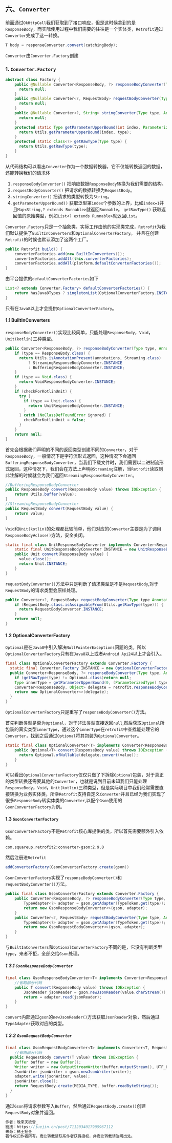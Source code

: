 ## 六、`Converter`

前面通过`OkHttpCall`我们获取到了接口响应，但是这时候拿到的是`ResponseBody`，而实际使用过程中我们需要的往往是一个实体类，`Retrofit`通过`Converter`完成了这一转换。
```java
T body = responseConverter.convert(catchingBody);
```
`Converter`由`Converter.Factory`创建

### 1. `Converter.Factory`
```java
abstract class Factory {
	public @Nullable Converter<ResponseBody, ?> responseBodyConverter(Type type, Annotation[] annotations, Retrofit retrofit) {
	  return null;
	}
	public @Nullable Converter<?, RequestBody> requestBodyConverter(Type type, Annotation[] parameterAnnotations,Annotation[] methodAnnotations, Retrofit retrofit) {
	  return null;
	}
	public @Nullable Converter<?, String> stringConverter(Type type, Annotation[] annotations, Retrofit retrofit) {
	  return null;
	}
	protected static Type getParameterUpperBound(int index, ParameterizedType type) {
	  return Utils.getParameterUpperBound(index, type);
	}
	protected static Class<?> getRawType(Type type) {
	  return Utils.getRawType(type);
	}
}
```
从代码结构可以看出`Converter`作为一个数据转换器，它不仅能转换返回的数据，还能转换我们的请求体
1. `responseBodyConverter()` 把响应数据`ResponseBody`转换为我们需要的结构。
2. `requestBodyConverter()` 把请求的数据转换为`RequestBody`。
3. `stringConverter()` 把请求的类型转换为`String`。
4. `getParameterUpperBound()` 获取泛型第`index`个参数的上界，比如`index=1`并且`Map<String,? extends Runnable>`就返回`Runnable`。
`getRawType()` 获取返回值的原始类型，例如`List<? extends Runnable>`就返回`List`。

`Converter.Factory`只是一个抽象类，实际工作由他的实现类完成，`Retrofit`为我们默认提供了`BuiltInConverters`和`OptionalConverterFactory`。
并且在创建`Retrofit`的时候也默认添加了这两个工厂。
```java
public Retrofit build() {
	converterFactories.add(new BuiltInConverters());
	converterFactories.addAll(this.converterFactories);
	converterFactories.addAll(platform.defaultConverterFactories());
}
```
由平台提供的`defaultConverterFactories`如下
```java
List<? extends Converter.Factory> defaultConverterFactories() {
	return hasJava8Types ? singletonList(OptionalConverterFactory.INSTANCE) : emptyList();
}
```
只有在`Java8`以上才会提供`OptionalConverterFactory`。

#### 1.1 BuiltInConverters
`responseBodyConverter()`实现比较简单，只能处理`ResponseBody`，`Void`，`Unit(kotlin)`三种类型。
```java
public Converter<ResponseBody, ?> responseBodyConverter(Type type, Annotation[] annotations, Retrofit retrofit) {
	if (type == ResponseBody.class) {
	  return Utils.isAnnotationPresent(annotations, Streaming.class)
	      ? StreamingResponseBodyConverter.INSTANCE
	      : BufferingResponseBodyConverter.INSTANCE;
	}
	if (type == Void.class) {
	  return VoidResponseBodyConverter.INSTANCE;
	}
	if (checkForKotlinUnit) {
	  try {
	    if (type == Unit.class) {
	      return UnitResponseBodyConverter.INSTANCE;
	    }
	  } catch (NoClassDefFoundError ignored) {
	    checkForKotlinUnit = false;
	  }
	}
	return null;
}
```
首先会根据我们声明的不同的返回类型创建不同的`Converter`，对于`ResponseBody`，一般情况下是字符流形式返回，这种情况下会返回`BufferingResponseBodyConverter`，当我们下载文件时，我们需要以二进制流形式返回，这种情况下，我们会在方法上声明`@Streaming`注解，当`Retrofit`读取到此注解的时候就会为我们返回`StreamingResponseBodyConverter`。
```java
//BufferingResponseBodyConverter
public ResponseBody convert(ResponseBody value) throws IOException {
	return Utils.buffer(value);
}
//StreamingResponseBodyConverter
public RequestBody convert(RequestBody value) {
	return value;
}
```
`Void`和`Unit(kotlin)`的处理都比较简单，他们对应的`Converter`主要是为了调用`ResponseBody#close()`方法，安全关闭。
```java
static final class UnitResponseBodyConverter implements Converter<ResponseBody, Unit> {
    static final UnitResponseBodyConverter INSTANCE = new UnitResponseBodyConverter();
    public Unit convert(ResponseBody value) {
      value.close();
      return Unit.INSTANCE;
    }
}
```
`requestBodyConverter()`方法中只是判断了请求类型是不是`RequestBody`,对于`RequestBody`的请求类型会原样处理。
```java
public Converter<?, RequestBody> requestBodyConverter(Type type Annotation[] pa,Annotation[] ma,Retrofit retrofit) {
	if (RequestBody.class.isAssignableFrom(Utils.getRawType(type))) {
	  return RequestBodyConverter.INSTANCE;
	}
	return null;
}
```

#### 1.2 OptionalConverterFactory
`Optional`是在`Java8`中引入解决`NullPointerExceptions`问题的类。所以`OptionalConverterFactory`只有在`Java8`以上或者`Android Api24`以上才会引入。
```java
final class OptionalConverterFactory extends Converter.Factory {
  static final Converter.Factory INSTANCE = new OptionalConverterFactory();
  public Converter<ResponseBody, ?> responseBodyConverter(Type type, Annotation[] annotations, Retrofit retrofit) {
    if (getRawType(type) != Optional.class)return null;
    Type innerType = getParameterUpperBound(0, (ParameterizedType) type);
    Converter<ResponseBody, Object> delegate = retrofit.responseBodyConverter(innerType, annotations);
    return new OptionalConverter<>(delegate);
  }
}
```
`OptionalConverterFactory`只是重写了`responseBodyConverter()`方法。

首先判断类型是否为`Optional`，对于非法类型直接返回`null`,然后获取`Optional`所包装的真实类型`innerType`，通过这个`innerType`在`retrofit`中查找能处理它的`Converter`，找到之后通过`Optional`将其包装为`OptionalConverter`。
```java
static final class OptionalConverter<T> implements Converter<ResponseBody, Optional<T>> {
    public Optional<T> convert(ResponseBody value) throws IOException {
      return Optional.ofNullable(delegate.convert(value));
    }
}
```
可以看出`OptionalConverterFactory`仅仅只做了下拆除`Optional`包装，对于真正的类型转换还需要其他的`Converter`，也就是说到目前未知我们只能处理`ResponseBody`，`Void`，`Unit(kotlin)`三种类型，但是实际项目中我们经常需要直接转换为业务实体类，所幸`Retrofit`支持自定义`Converter`并且已经为我们实现了很多`ResponseBody`转实体类的`Converter`,以配个`Gson`使用的`GsonConverterFactory`为例。

#### 1.3 `GsonConverterFactory`
`GsonConverterFactory`不是`Retrofit`核心库提供的类，所以首先需要额外引入依赖。
```xml
com.squareup.retrofit2:converter-gson:2.9.0
```
然后注册进`Retrofit`
```java
addConverterFactory(GsonConverterFactory.create(gson))
```
`GsonConverterFactory`实现了`responseBodyConverter()`和`requestBodyConverter()`方法。
```java
public final class GsonConverterFactory extends Converter.Factory {
	public Converter<ResponseBody, ?> responseBodyConverter(Type type, Annotation[] annotations, Retrofit retrofit) {
		TypeAdapter<?> adapter = gson.getAdapter(TypeToken.get(type));
		return new GsonResponseBodyConverter<>(gson, adapter);
	}
	public Converter<?, RequestBody> requestBodyConverter(Type type, Annotation[] pa,Annotation[] ma,Retrofit retrofit){
		TypeAdapter<?> adapter = gson.getAdapter(TypeToken.get(type));
		return new GsonRequestBodyConverter<>(gson, adapter);
	}
}
```
与`BuiltInConverters`和`OptionalConverterFactory`不同的是，它没有判断类型`type`，来者不拒，全部交给`Gson`处理。

##### 1.3.1 `GsonResponseBodyConverter`
```java
final class GsonResponseBodyConverter<T> implements Converter<ResponseBody, T> {
	//省略部分代码
	public T convert(ResponseBody value) throws IOException {
		JsonReader jsonReader = gson.newJsonReader(value.charStream());
		return = adapter.read(jsonReader);
	}
}
```
`convert`内部通过`gson`的`newJsonReader()`方法获取`JsonReader`对象，然后通过`TypeAdapter`获取对应的类型。

##### 1.3.2 `GsonRequestBodyConverter`
```java
final class GsonRequestBodyConverter<T> implements Converter<T, RequestBody> {
	//省略部分代码
  public RequestBody convert(T value) throws IOException {
    Buffer buffer = new Buffer();
    Writer writer = new OutputStreamWriter(buffer.outputStream(), UTF_8);
    JsonWriter jsonWriter = gson.newJsonWriter(writer);
    adapter.write(jsonWriter, value);
    jsonWriter.close();
    return RequestBody.create(MEDIA_TYPE, buffer.readByteString());
  }
}
```
通过`Gson`将请求参数写入`Buffer`，然后通过`RequestBody.create()`创建`RequestBody`对象并返回。

```java
作者：晚来天欲雪_
链接：https://juejin.cn/post/7112034017905967112
来源：稀土掘金
著作权归作者所有。商业转载请联系作者获得授权，非商业转载请注明出处。
```
